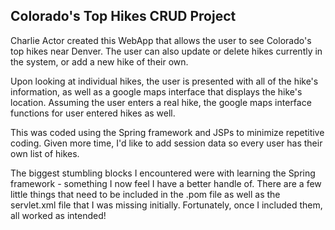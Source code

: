 ## Colorado's Top Hikes CRUD Project

Charlie Actor created this WebApp that allows the user to see Colorado's top hikes near Denver. The user can also update or delete hikes currently in the system, or add a new hike of their own. 

Upon looking at individual hikes, the user is presented with all of the hike's information, as well as a google maps interface that displays the hike's location. Assuming the user enters a real hike, the google maps interface functions for user entered hikes as well. 

This was coded using the Spring framework and JSPs to minimize repetitive coding. Given more time, I'd like to add session data so every user has their own list of hikes.

The biggest stumbling blocks I encountered were with learning the Spring framework - something I now feel I have a better handle of. There are a few little things that need to be included in the .pom file as well as the servlet.xml file that I was missing initially. Fortunately, once I included them, all worked as intended!  